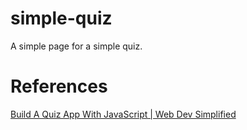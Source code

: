 # simple-quiz

A simple page for a simple quiz.

# References

[Build A Quiz App With JavaScript | Web Dev Simplified](https://www.youtube.com/watch?v=riDzcEQbX6k)
